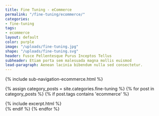 ```yaml
---
title: Fine Tuning - eCommerce
permalink: "/fine-tuning/ecommerce/"
categories:
- fine-tuning
tags:
- ecommerce
layout: default
color: purple
image: "/uploads/fine-tuning.jpg"
shape: "/uploads/fine-tuning.svg"
header: Fusce Pellentesque Purus Inceptos Tellus
subheader: Etiam porta sem malesuada magna mollis euismod
lead-paragraph: Aenean lacinia bibendum nulla sed consectetur.
---
```


{% include sub-navigation-ecommerce.html %}

<div class="category__content__wrap">
<div class="row category__content" id="category__content">


{% assign category_posts = site.categories.fine-tuning %}
{% for post in category_posts %}
{% if post.tags contains 'ecommerce' %}
<div class="small-12 medium-6 large-4 columns">
{% include excerpt.html %}
</div>
{% endif %}
{% endfor %}
</div>
</div>